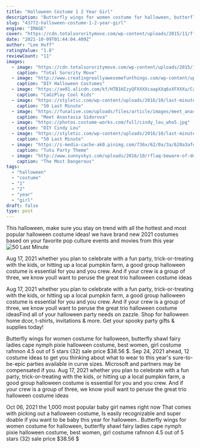 ```yaml
---
title: "Halloween Costume 1 2 Year Girl"
description: "Butterfly wings for women costume for halloween, butterfly shawl fairy ladies cape nymph pixie halloween costume, best women, girl costume rafnnon 4.5 out of 5 stars (32) sale price $38.56 $"
slug: "43772-halloween-costume-1-2-year-girl"
engine: "IMAGE"
cover: "https://cdn.totalsororitymove.com/wp-content/uploads/2015/11/ffd65ca1f8db1be16e10b176b85fcdf4-701x1024.jpg"
date: "2021-10-09T01:44:04.409Z"
author: "Lee Huff"
ratingValue: "1.8"
reviewCount: "11"
images:
  - image: "https://cdn.totalsororitymove.com/wp-content/uploads/2015/11/ffd65ca1f8db1be16e10b176b85fcdf4-701x1024.jpg"
    caption: "Total Sorority Move"
  - image: "http://www.creatingreallyawesomefunthings.com/wp-content/uploads/2015/11/Pinata-1.jpg"
    caption: "DIY Halloween Costumes"
  - image: "https://ae01.alicdn.com/kf/HTB1HIzyQFXXXXcaapXXq6xXFXXXu/CaGiPlay-Cool-Kids-Deadpool-Costume-Red-full-body-spandex-Boy-Deadpool-Cosplay-Costumes-girl-halloween-deadpool.jpg"
    caption: "CaGiPlay Cool Kids"
  - image: "https://styletic.com/wp-content/uploads/2016/10/last-minute-halloween-costumes/21-last-minute-halloween-costume-ideas.jpg"
    caption: "50 Last Minute"
  - image: "https://funalive.com/uploads/files/article/images/meet_anastasia_sidorova_real_life_russian_rapunzel_327HA_640_04.jpg"
    caption: "Meet Anastasia Sidorova"
  - image: "https://photos.costume-works.com/full/cindy_lou_who5.jpg"
    caption: "DIY Cindy Lou"
  - image: "https://styletic.com/wp-content/uploads/2016/10/last-minute-halloween-costumes/20-last-minute-halloween-costume-ideas.jpg"
    caption: "50 Last Minute"
  - image: "https://s-media-cache-ak0.pinimg.com/736x/62/0a/3a/620a3afdef6ee2dd1c0625ae6595e31b.jpg"
    caption: "Tutu Party Theme"
  - image: "http://www.sunnyskyz.com/uploads/2016/10/rflaq-beware-of-dog-funny-4.jpg"
    caption: "The Most Dangerous"
tags:
  - "halloween"
  - "costume"
  - "1"
  - "2"
  - "year"
  - "girl"
draft: false
type: post
---
```


This halloween, make sure you stay on trend with all the hottest and most popular halloween costume ideas! we have brand new 2021 costumes based on your favorite pop culture events and movies from this year
![50 Last Minute](https://styletic.com/wp-content/uploads/2016/10/last-minute-halloween-costumes/20-last-minute-halloween-costume-ideas.jpg "50 Last Minute")

Aug 17, 2021 whether you plan to celebrate with a fun party, trick-or-treating with the kids, or hitting up a local pumpkin farm, a good group halloween costume is essential for you and you crew. And if your crew is a group of three, we know youll want to peruse the great trio halloween costume ideas
<!--inArticleAds-->

<!--galleryOne-->

Aug 17, 2021 whether you plan to celebrate with a fun party, trick-or-treating with the kids, or hitting up a local pumpkin farm, a good group halloween costume is essential for you and you crew. And if your crew is a group of three, we know youll want to peruse the great trio halloween costume ideasFind all of your halloween party needs on zazzle. Shop for halloween home dcor, t-shirts, invitations & more. Get your spooky party gifts & supplies today!
<!--inArticleAds-->

<!--galleryTwo-->

Butterfly wings for women costume for halloween, butterfly shawl fairy ladies cape nymph pixie halloween costume, best women, girl costume rafnnon 4.5 out of 5 stars (32) sale price $38.56 $. Sep 24, 2021 ahead, 12 costume ideas to get you thinking about what to wear to this year's sure-to-be-epic parties available in curve sizes. Microsoft and partners may be compensated if you. Aug 17, 2021 whether you plan to celebrate with a fun party, trick-or-treating with the kids, or hitting up a local pumpkin farm, a good group halloween costume is essential for you and you crew. And if your crew is a group of three, we know youll want to peruse the great trio halloween costume ideas
<!--galleryThree-->

Oct 06, 2021 the 1,000 most popular baby girl names right now  That comes with picking out a halloween costume, Is easily recognizable and super doable if you want to be baby this year for halloween.. Butterfly wings for women costume for halloween, butterfly shawl fairy ladies cape nymph pixie halloween costume, best women, girl costume rafnnon 4.5 out of 5 stars (32) sale price $38.56 $